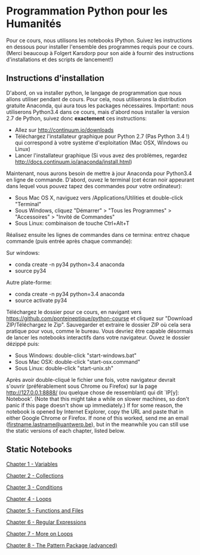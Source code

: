# Programmation Python pour les Humanités

Pour ce cours, nous utilisons les notebooks IPython. Suivez les instructions en dessous pour installer l'ensemble des programmes requis pour ce cours. (Merci beaucoup à Folgert Karsdorp pour son aide à fournir des instructions d'installations et des scripts de lancement!)

## Instructions d'installation

D'abord, on va installer python, le langage de programmation que nous allons utiliser pendant de cours. Pour cela, nous utiliserons la distribution gratuite Anaconda, qui aura tous les packages nécessaires. Important: nous utiliserons Python3.4 dans ce cours, mais d'abord nous installer la version 2.7 de Python, suivez donc **exactement** ces instructions:

- Allez sur http://continuum.io/downloads
- Téléchargez l'installateur graphique pour Python 2.7 (Pas Python 3.4 !) qui correspond à votre système d'exploitation (Mac OSX, Windows ou Linux)
- Lancer l'installateur graphique (Si vous avez des problèmes, regardez http://docs.continuum.io/anaconda/install.html)

Maintenant, nous aurons besoin de mettre à jour Anaconda pour Python3.4 en ligne de commande. D'abord, ouvez le terminal (cet écran noir appeurant dans lequel vous pouvez tapez des commandes pour votre ordinateur):

- Sous Mac OS X, naviguez vers /Applications/Utilities et double-click "Terminal"
- Sous Windows, cliquez "Démarrer" > "Tous les Programmes" > "Accessoires" > "Invité de Commandes"
- Sous Linux: combinaison de touche Ctrl+Alt+T

Réalisez ensuite les lignes de commandes dans ce termina: entrez chaque commande (puis entrée après chaque commande):

Sur windows:
- conda create -n py34 python=3.4 anaconda
- source py34

Autre plate-forme:
- conda create -n py34 python=3.4 anaconda
- source activate py34

Téléchargez le dossier pour ce cours, en navigant vers https://github.com/ponteineptique/python-course et cliquez sur "Download ZIP/Téléchargez le Zip". Sauvegarder et extraire le dossier ZIP où cela sera pratique pour vous, comme le bureau. Vous devriez être capable désormais de lancer les notebooks interactifs dans votre navigateur. Ouvez le dossier dézippé puis:

- Sous Windows: double-click "start-windows.bat"
- Sous Mac OSX: double-click "start-osx.command"
- Sous Linux: double-click "start-unix.sh"

Après avoir double-cliqué le fichier une fois, votre navigateur devrait s'ouvrir (préférablement sous Chrome ou Firefox) sur la page http://127.0.0.1:8888/ (ou quelque chose de ressemblant) qui dit `IP[y]: Notebook'. (Note that this might take a while on slower machines, so don't panic if this page doesn't show up immediately.) If for some reason, the notebook is opened by Internet Explorer, copy the URL and paste that in either Google Chrome or Firefox. If none of this worked, send me an email (firstname.lastname@uantwerp.be), but in the meanwhile you can still use the static versions of each chapter, listed below.

## Static Notebooks

[Chapter 1 - Variables](http://nbviewer.ipython.org/urls/raw.github.com/mikekestemont/python-course/master/Chapter%201%20-%20Variables.ipynb)

[Chapter 2 - Collections](http://nbviewer.ipython.org/urls/raw.github.com/mikekestemont/python-course/master/Chapter%202%20-%20Collections.ipynb)

[Chapter 3 - Conditions](http://nbviewer.ipython.org/urls/raw.github.com/mikekestemont/python-course/master/Chapter%203%20-%20Conditions.ipynb)

[Chapter 4 - Loops](http://nbviewer.ipython.org/urls/raw.github.com/mikekestemont/python-course/master/Chapter%204%20-%20Loops.ipynb)

[Chapter 5 - Functions and Files](http://nbviewer.ipython.org/urls/raw.github.com/mikekestemont/python-course/master/Chapter%205%20-%20Functions%20and%20Files.ipynb)

[Chapter 6 - Regular Expressions](http://nbviewer.ipython.org/github/mikekestemont/python-course/blob/master/Chapter%206%20-%20Regular%20Expressions.ipynb)

[Chapter 7 - More on Loops](http://nbviewer.ipython.org/urls/raw.github.com/mikekestemont/python-course/master/Chapter%207%20-%20More%20on%20Loops.ipynb)

[Chapter 8 - The Pattern Package (advanced)](http://nbviewer.ipython.org/urls/raw.github.com/mikekestemont/python-course/master/Chapter%208%20-%20The%20Pattern%20Package.ipynb)
